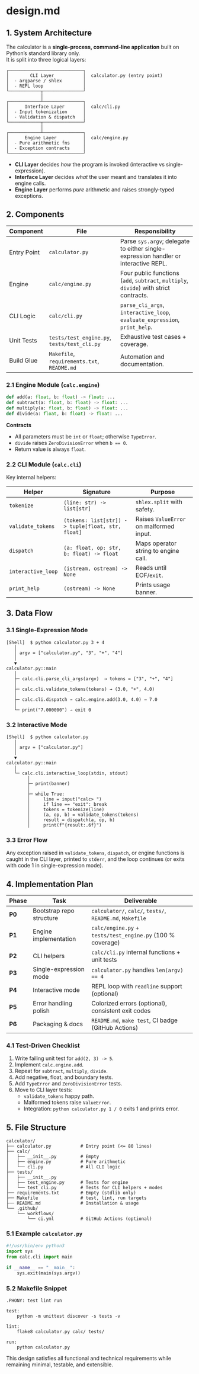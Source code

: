 # design.md

## 1. System Architecture

The calculator is a **single-process, command-line application** built on Python’s standard library only.  
It is split into three logical layers:

```
┌────────────────────────────┐
│        CLI Layer           │  calculator.py (entry point)
│  - argparse / shlex        │
│  - REPL loop               │
└────────────┬───────────────┘
             │
┌────────────┴───────────────┐
│      Interface Layer       │  calc/cli.py
│  - Input tokenization      │
│  - Validation & dispatch   │
└────────────┬───────────────┘
             │
┌────────────┴───────────────┐
│      Engine Layer          │  calc/engine.py
│  - Pure arithmetic fns     │
│  - Exception contracts     │
└────────────────────────────┘
```

- **CLI Layer** decides *how* the program is invoked (interactive vs single-expression).  
- **Interface Layer** decides *what* the user meant and translates it into engine calls.  
- **Engine Layer** performs *pure* arithmetic and raises strongly-typed exceptions.

## 2. Components

| Component | File | Responsibility |
|---|---|---|
| Entry Point | `calculator.py` | Parse `sys.argv`; delegate to either single-expression handler or interactive REPL. |
| Engine | `calc/engine.py` | Four public functions (`add`, `subtract`, `multiply`, `divide`) with strict contracts. |
| CLI Logic | `calc/cli.py` | `parse_cli_args`, `interactive_loop`, `evaluate_expression`, `print_help`. |
| Unit Tests | `tests/test_engine.py`, `tests/test_cli.py` | Exhaustive test cases + coverage. |
| Build Glue | `Makefile`, `requirements.txt`, `README.md` | Automation and documentation. |

### 2.1 Engine Module (`calc.engine`)

```python
def add(a: float, b: float) -> float: ...
def subtract(a: float, b: float) -> float: ...
def multiply(a: float, b: float) -> float: ...
def divide(a: float, b: float) -> float: ...
```

**Contracts**  
- All parameters must be `int` or `float`; otherwise `TypeError`.  
- `divide` raises `ZeroDivisionError` when `b == 0`.  
- Return value is always `float`.

### 2.2 CLI Module (`calc.cli`)

Key internal helpers:

| Helper | Signature | Purpose |
|---|---|---|
| `tokenize` | `(line: str) -> list[str]` | `shlex.split` with safety. |
| `validate_tokens` | `(tokens: list[str]) -> tuple[float, str, float]` | Raises `ValueError` on malformed input. |
| `dispatch` | `(a: float, op: str, b: float) -> float` | Maps operator string to engine call. |
| `interactive_loop` | `(istream, ostream) -> None` | Reads until EOF/`exit`. |
| `print_help` | `(ostream) -> None` | Prints usage banner. |

## 3. Data Flow

### 3.1 Single-Expression Mode

```
[Shell]  $ python calculator.py 3 + 4
   │
   │ argv = ["calculator.py", "3", "+", "4"]
   │
   ▼
calculator.py::main
   │
   ├─ calc.cli.parse_cli_args(argv)  → tokens = ["3", "+", "4"]
   │
   ├─ calc.cli.validate_tokens(tokens) → (3.0, "+", 4.0)
   │
   ├─ calc.cli.dispatch → calc.engine.add(3.0, 4.0) → 7.0
   │
   └─ print("7.000000") → exit 0
```

### 3.2 Interactive Mode

```
[Shell]  $ python calculator.py
   │
   │ argv = ["calculator.py"]
   │
   ▼
calculator.py::main
   │
   └─ calc.cli.interactive_loop(stdin, stdout)
        │
        ├─ print(banner)
        │
        ├─ while True:
        │     line = input("calc> ")
        │     if line == "exit": break
        │     tokens = tokenize(line)
        │     (a, op, b) = validate_tokens(tokens)
        │     result = dispatch(a, op, b)
        │     print(f"{result:.6f}")
```

### 3.3 Error Flow

Any exception raised in `validate_tokens`, `dispatch`, or engine functions is caught in the CLI layer, printed to `stderr`, and the loop continues (or exits with code 1 in single-expression mode).

## 4. Implementation Plan

| Phase | Task | Deliverable |
|---|---|---|
| **P0** | Bootstrap repo structure | `calculator/`, `calc/`, `tests/`, `README.md`, `Makefile` |
| **P1** | Engine implementation | `calc/engine.py` + `tests/test_engine.py` (100 % coverage) |
| **P2** | CLI helpers | `calc/cli.py` internal functions + unit tests |
| **P3** | Single-expression mode | `calculator.py` handles `len(argv) == 4` |
| **P4** | Interactive mode | REPL loop with `readline` support (optional) |
| **P5** | Error handling polish | Colorized errors (optional), consistent exit codes |
| **P6** | Packaging & docs | `README.md`, `make test`, CI badge (GitHub Actions) |

### 4.1 Test-Driven Checklist

1. Write failing unit test for `add(2, 3) -> 5`.  
2. Implement `calc.engine.add`.  
3. Repeat for `subtract`, `multiply`, `divide`.  
4. Add negative, float, and boundary tests.  
5. Add `TypeError` and `ZeroDivisionError` tests.  
6. Move to CLI layer tests:  
   - `validate_tokens` happy path.  
   - Malformed tokens raise `ValueError`.  
   - Integration: `python calculator.py 1 / 0` exits 1 and prints error.

## 5. File Structure

```
calculator/
├── calculator.py           # Entry point (<= 80 lines)
├── calc/
│   ├── __init__.py         # Empty
│   ├── engine.py           # Pure arithmetic
│   └── cli.py              # All CLI logic
├── tests/
│   ├── __init__.py
│   ├── test_engine.py      # Tests for engine
│   └── test_cli.py         # Tests for CLI helpers + modes
├── requirements.txt        # Empty (stdlib only)
├── Makefile                # test, lint, run targets
├── README.md               # Installation & usage
└── .github/
    └── workflows/
        └── ci.yml          # GitHub Actions (optional)
```

### 5.1 Example `calculator.py`

```python
#!/usr/bin/env python3
import sys
from calc.cli import main

if __name__ == "__main__":
    sys.exit(main(sys.argv))
```

### 5.2 Makefile Snippet

```make
.PHONY: test lint run

test:
	python -m unittest discover -s tests -v

lint:
	flake8 calculator.py calc/ tests/

run:
	python calculator.py
```

This design satisfies all functional and technical requirements while remaining minimal, testable, and extensible.